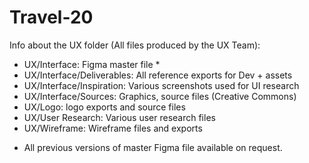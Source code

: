 # Travel-20

Info about the UX folder (All files produced by the UX Team):
- UX/Interface: Figma master file *
- UX/Interface/Deliverables: All reference exports for Dev + assets
- UX/Interface/Inspiration: Various screenshots used for UI research
- UX/Interface/Sources: Graphics, source files (Creative Commons)
- UX/Logo: logo exports and source files
- UX/User Research: Various user research files
- UX/Wireframe: Wireframe files and exports
* All previous versions of master Figma file available on request.